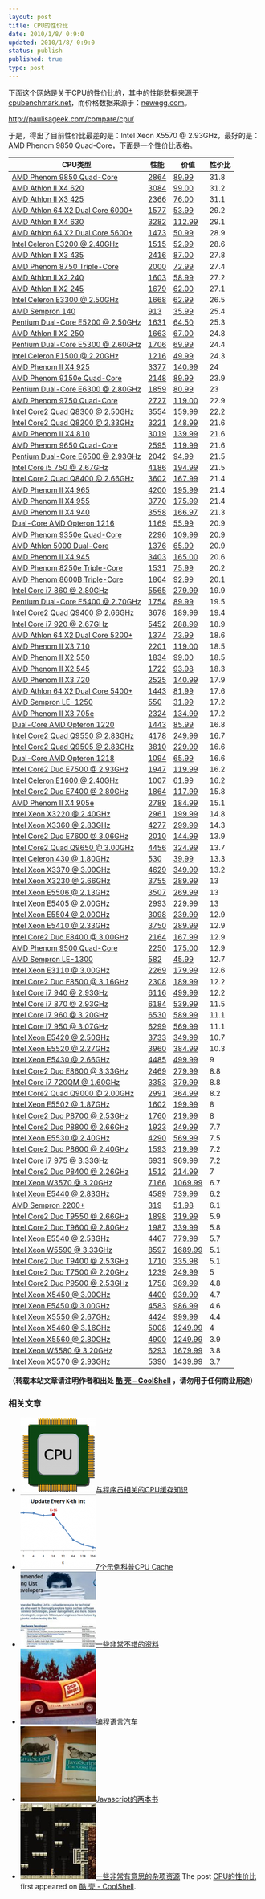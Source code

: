 ```yaml
---
layout: post
title: CPU的性价比
date: 2010/1/8/ 0:9:0
updated: 2010/1/8/ 0:9:0
status: publish
published: true
type: post
---
```


下面这个网站是关于CPU的性价比的，其中的性能数据来源于[cpubenchmark.net](http://www.cpubenchmark.net/cpu_list.php)，而价格数据来源于：[newegg.com](http://www.newegg.com/Store/Category.aspx?Category=34)。


<http://paulisageek.com/compare/cpu/>


于是，得出了目前性价比最差的是：Intel Xeon X5570 @ 2.93GHz，最好的是：AMD Phenom 9850 Quad-Core，下面是一个性价比表格。






| CPU类型 | 性能 | 价值 | 性价比 |
| --- | --- | --- | --- |
| [AMD Phenom 9850 Quad-Core](http://www.newegg.com/Product/Product.aspx?Item=N82E16819103280) | [2864](http://www.cpubenchmark.net/cpu_lookup.php?cpu=AMD+Phenom+9850+Quad-Core) | [89.99](http://www.newegg.com/Product/Product.aspx?Item=N82E16819103280) | 31.8 |
| [AMD Athlon II X4 620](http://www.newegg.com/Product/Product.aspx?Item=N82E16819103706) | [3084](http://www.cpubenchmark.net/cpu_lookup.php?cpu=AMD+Athlon+II+X4+620) | [99.00](http://www.newegg.com/Product/Product.aspx?Item=N82E16819103706) | 31.2 |
| [AMD Athlon II X3 425](http://www.newegg.com/Product/Product.aspx?Item=N82E16819103726) | [2366](http://www.cpubenchmark.net/cpu_lookup.php?cpu=AMD+Athlon+II+X3+425) | [76.00](http://www.newegg.com/Product/Product.aspx?Item=N82E16819103726) | 31.1 |
| [AMD Athlon 64 X2 Dual Core 6000+](http://www.newegg.com/Product/Product.aspx?Item=N82E16819103772) | [1577](http://www.cpubenchmark.net/cpu_lookup.php?cpu=AMD+Athlon+64+X2+Dual+Core+6000%2B) | [53.99](http://www.newegg.com/Product/Product.aspx?Item=N82E16819103772) | 29.2 |
| [AMD Athlon II X4 630](http://www.newegg.com/Product/Product.aspx?Item=N82E16819103704) | [3282](http://www.cpubenchmark.net/cpu_lookup.php?cpu=AMD+Athlon+II+X4+630) | [112.99](http://www.newegg.com/Product/Product.aspx?Item=N82E16819103704) | 29.1 |
| [AMD Athlon 64 X2 Dual Core 5600+](http://www.newegg.com/Product/Product.aspx?Item=N82E16819103279) | [1473](http://www.cpubenchmark.net/cpu_lookup.php?cpu=AMD+Athlon+64+X2+Dual+Core+5600%2B) | [50.99](http://www.newegg.com/Product/Product.aspx?Item=N82E16819103279) | 28.9 |
| [Intel Celeron E3200 @ 2.40GHz](http://www.newegg.com/Product/Product.aspx?Item=N82E16819116265) | [1515](http://www.cpubenchmark.net/cpu_lookup.php?cpu=Intel+Celeron+E3200+%40+2.40GHz) | [52.99](http://www.newegg.com/Product/Product.aspx?Item=N82E16819116265) | 28.6 |
| [AMD Athlon II X3 435](http://www.newegg.com/Product/Product.aspx?Item=N82E16819103724) | [2416](http://www.cpubenchmark.net/cpu_lookup.php?cpu=AMD+Athlon+II+X3+435) | [87.00](http://www.newegg.com/Product/Product.aspx?Item=N82E16819103724) | 27.8 |
| [AMD Phenom 8750 Triple-Core](http://www.newegg.com/Product/Product.aspx?Item=N82E16819103295) | [2000](http://www.cpubenchmark.net/cpu_lookup.php?cpu=AMD+Phenom+8750+Triple-Core) | [72.99](http://www.newegg.com/Product/Product.aspx?Item=N82E16819103295) | 27.4 |
| [AMD Athlon II X2 240](http://www.newegg.com/Product/Product.aspx?Item=N82E16819103688) | [1603](http://www.cpubenchmark.net/cpu_lookup.php?cpu=AMD+Athlon+II+X2+240) | [58.99](http://www.newegg.com/Product/Product.aspx?Item=N82E16819103688) | 27.2 |
| [AMD Athlon II X2 245](http://www.newegg.com/Product/Product.aspx?Item=N82E16819103687) | [1679](http://www.cpubenchmark.net/cpu_lookup.php?cpu=AMD+Athlon+II+X2+245) | [62.00](http://www.newegg.com/Product/Product.aspx?Item=N82E16819103687) | 27.1 |
| [Intel Celeron E3300 @ 2.50GHz](http://www.newegg.com/Product/Product.aspx?Item=N82E16819116264) | [1668](http://www.cpubenchmark.net/cpu_lookup.php?cpu=Intel+Celeron+E3300+%40+2.50GHz) | [62.99](http://www.newegg.com/Product/Product.aspx?Item=N82E16819116264) | 26.5 |
| [AMD Sempron 140](http://www.newegg.com/Product/Product.aspx?Item=N82E16819103698) | [913](http://www.cpubenchmark.net/cpu_lookup.php?cpu=AMD+Sempron+140) | [35.99](http://www.newegg.com/Product/Product.aspx?Item=N82E16819103698) | 25.4 |
| [Pentium Dual-Core E5200 @ 2.50GHz](http://www.newegg.com/Product/Product.aspx?Item=N82E16819116072) | [1631](http://www.cpubenchmark.net/cpu_lookup.php?cpu=Pentium+Dual-Core+E5200+%40+2.50GHz) | [64.50](http://www.newegg.com/Product/Product.aspx?Item=N82E16819116072) | 25.3 |
| [AMD Athlon II X2 250](http://www.newegg.com/Product/Product.aspx?Item=N82E16819103681) | [1663](http://www.cpubenchmark.net/cpu_lookup.php?cpu=AMD+Athlon+II+X2+250) | [67.00](http://www.newegg.com/Product/Product.aspx?Item=N82E16819103681) | 24.8 |
| [Pentium Dual-Core E5300 @ 2.60GHz](http://www.newegg.com/Product/Product.aspx?Item=N82E16819116074) | [1706](http://www.cpubenchmark.net/cpu_lookup.php?cpu=Pentium+Dual-Core+E5300+%40+2.60GHz) | [69.99](http://www.newegg.com/Product/Product.aspx?Item=N82E16819116074) | 24.4 |
| [Intel Celeron E1500 @ 2.20GHz](http://www.newegg.com/Product/Product.aspx?Item=N82E16819116075) | [1216](http://www.cpubenchmark.net/cpu_lookup.php?cpu=Intel+Celeron+E1500+%40+2.20GHz) | [49.99](http://www.newegg.com/Product/Product.aspx?Item=N82E16819116075) | 24.3 |
| [AMD Phenom II X4 925](http://www.newegg.com/Product/Product.aspx?Item=N82E16819103656) | [3377](http://www.cpubenchmark.net/cpu_lookup.php?cpu=AMD+Phenom+II+X4+925) | [140.99](http://www.newegg.com/Product/Product.aspx?Item=N82E16819103656) | 24 |
| [AMD Phenom 9150e Quad-Core](http://www.newegg.com/Product/Product.aspx?Item=N82E16819103287) | [2148](http://www.cpubenchmark.net/cpu_lookup.php?cpu=AMD+Phenom+9150e+Quad-Core) | [89.99](http://www.newegg.com/Product/Product.aspx?Item=N82E16819103287) | 23.9 |
| [Pentium Dual-Core E6300 @ 2.80GHz](http://www.newegg.com/Product/Product.aspx?Item=N82E16819116091) | [1859](http://www.cpubenchmark.net/cpu_lookup.php?cpu=Pentium+Dual-Core+E6300+%40+2.80GHz) | [80.99](http://www.newegg.com/Product/Product.aspx?Item=N82E16819116091) | 23 |
| [AMD Phenom 9750 Quad-Core](http://www.newegg.com/Product/Product.aspx?Item=N82E16819103813) | [2727](http://www.cpubenchmark.net/cpu_lookup.php?cpu=AMD+Phenom+9750+Quad-Core) | [119.00](http://www.newegg.com/Product/Product.aspx?Item=N82E16819103813) | 22.9 |
| [Intel Core2 Quad Q8300 @ 2.50GHz](http://www.newegg.com/Product/Product.aspx?Item=N82E16819115207) | [3554](http://www.cpubenchmark.net/cpu_lookup.php?cpu=Intel+Core2+Quad+Q8300+%40+2.50GHz) | [159.99](http://www.newegg.com/Product/Product.aspx?Item=N82E16819115207) | 22.2 |
| [Intel Core2 Quad Q8200 @ 2.33GHz](http://www.newegg.com/Product/Product.aspx?Item=N82E16819115055) | [3221](http://www.cpubenchmark.net/cpu_lookup.php?cpu=Intel+Core2+Quad+Q8200+%40+2.33GHz) | [148.99](http://www.newegg.com/Product/Product.aspx?Item=N82E16819115055) | 21.6 |
| [AMD Phenom II X4 810](http://www.newegg.com/Product/Product.aspx?Item=N82E16819103650) | [3019](http://www.cpubenchmark.net/cpu_lookup.php?cpu=AMD+Phenom+II+X4+810) | [139.99](http://www.newegg.com/Product/Product.aspx?Item=N82E16819103650) | 21.6 |
| [AMD Phenom 9650 Quad-Core](http://www.newegg.com/Product/Product.aspx?Item=N82E16819103288) | [2595](http://www.cpubenchmark.net/cpu_lookup.php?cpu=AMD+Phenom+9650+Quad-Core) | [119.99](http://www.newegg.com/Product/Product.aspx?Item=N82E16819103288) | 21.6 |
| [Pentium Dual-Core E6500 @ 2.93GHz](http://www.newegg.com/Product/Product.aspx?Item=N82E16819116093) | [2042](http://www.cpubenchmark.net/cpu_lookup.php?cpu=Pentium+Dual-Core+E6500+%40+2.93GHz) | [94.99](http://www.newegg.com/Product/Product.aspx?Item=N82E16819116093) | 21.5 |
| [Intel Core i5 750 @ 2.67GHz](http://www.newegg.com/Product/Product.aspx?Item=N82E16819115215) | [4186](http://www.cpubenchmark.net/cpu_lookup.php?cpu=Intel+Core+i5+750+%40+2.67GHz) | [194.99](http://www.newegg.com/Product/Product.aspx?Item=N82E16819115215) | 21.5 |
| [Intel Core2 Quad Q8400 @ 2.66GHz](http://www.newegg.com/Product/Product.aspx?Item=N82E16819115037) | [3602](http://www.cpubenchmark.net/cpu_lookup.php?cpu=Intel+Core2+Quad+Q8400+%40+2.66GHz) | [167.99](http://www.newegg.com/Product/Product.aspx?Item=N82E16819115037) | 21.4 |
| [AMD Phenom II X4 965](http://www.newegg.com/Product/Product.aspx?Item=N82E16819103692) | [4200](http://www.cpubenchmark.net/cpu_lookup.php?cpu=AMD+Phenom+II+X4+965) | [195.99](http://www.newegg.com/Product/Product.aspx?Item=N82E16819103692) | 21.4 |
| [AMD Phenom II X4 955](http://www.newegg.com/Product/Product.aspx?Item=N82E16819103808) | [3770](http://www.cpubenchmark.net/cpu_lookup.php?cpu=AMD+Phenom+II+X4+955) | [175.99](http://www.newegg.com/Product/Product.aspx?Item=N82E16819103808) | 21.4 |
| [AMD Phenom II X4 940](http://www.newegg.com/Product/Product.aspx?Item=N82E16819103644) | [3558](http://www.cpubenchmark.net/cpu_lookup.php?cpu=AMD+Phenom+II+X4+940) | [166.97](http://www.newegg.com/Product/Product.aspx?Item=N82E16819103644) | 21.3 |
| [Dual-Core AMD Opteron 1216](http://www.newegg.com/Product/Product.aspx?Item=N82E16819105259) | [1169](http://www.cpubenchmark.net/cpu_lookup.php?cpu=Dual-Core+AMD+Opteron+1216) | [55.99](http://www.newegg.com/Product/Product.aspx?Item=N82E16819105259) | 20.9 |
| [AMD Phenom 9350e Quad-Core](http://www.newegg.com/Product/Product.aspx?Item=N82E16819103293) | [2296](http://www.cpubenchmark.net/cpu_lookup.php?cpu=AMD+Phenom+9350e+Quad-Core) | [109.99](http://www.newegg.com/Product/Product.aspx?Item=N82E16819103293) | 20.9 |
| [AMD Athlon 5000 Dual-Core](http://www.newegg.com/Product/Product.aspx?Item=N82E16819103716) | [1376](http://www.cpubenchmark.net/cpu_lookup.php?cpu=AMD+Athlon+5000+Dual-Core) | [65.99](http://www.newegg.com/Product/Product.aspx?Item=N82E16819103716) | 20.9 |
| [AMD Phenom II X4 945](http://www.newegg.com/Product/Product.aspx?Item=N82E16819103675) | [3403](http://www.cpubenchmark.net/cpu_lookup.php?cpu=AMD+Phenom+II+X4+945) | [165.00](http://www.newegg.com/Product/Product.aspx?Item=N82E16819103675) | 20.6 |
| [AMD Phenom 8250e Triple-Core](http://www.newegg.com/Product/Product.aspx?Item=N82E16819103709) | [1531](http://www.cpubenchmark.net/cpu_lookup.php?cpu=AMD+Phenom+8250e+Triple-Core) | [75.99](http://www.newegg.com/Product/Product.aspx?Item=N82E16819103709) | 20.2 |
| [AMD Phenom 8600B Triple-Core](http://www.newegg.com/Product/Product.aspx?Item=N82E16819103269) | [1864](http://www.cpubenchmark.net/cpu_lookup.php?cpu=AMD+Phenom+8600B+Triple-Core) | [92.99](http://www.newegg.com/Product/Product.aspx?Item=N82E16819103269) | 20.1 |
| [Intel Core i7 860 @ 2.80GHz](http://www.newegg.com/Product/Product.aspx?Item=N82E16819115214) | [5565](http://www.cpubenchmark.net/cpu_lookup.php?cpu=Intel+Core+i7+860+%40+2.80GHz) | [279.99](http://www.newegg.com/Product/Product.aspx?Item=N82E16819115214) | 19.9 |
| [Pentium Dual-Core E5400 @ 2.70GHz](http://www.newegg.com/Product/Product.aspx?Item=N82E16819116076) | [1754](http://www.cpubenchmark.net/cpu_lookup.php?cpu=Pentium+Dual-Core+E5400+%40+2.70GHz) | [89.99](http://www.newegg.com/Product/Product.aspx?Item=N82E16819116076) | 19.5 |
| [Intel Core2 Quad Q9400 @ 2.66GHz](http://www.newegg.com/Product/Product.aspx?Item=N82E16819115131) | [3678](http://www.cpubenchmark.net/cpu_lookup.php?cpu=Intel+Core2+Quad+Q9400+%40+2.66GHz) | [189.99](http://www.newegg.com/Product/Product.aspx?Item=N82E16819115131) | 19.4 |
| [Intel Core i7 920 @ 2.67GHz](http://www.newegg.com/Product/Product.aspx?Item=N82E16819115202) | [5452](http://www.cpubenchmark.net/cpu_lookup.php?cpu=Intel+Core+i7+920+%40+2.67GHz) | [288.99](http://www.newegg.com/Product/Product.aspx?Item=N82E16819115202) | 18.9 |
| [AMD Athlon 64 X2 Dual Core 5200+](http://www.newegg.com/Product/Product.aspx?Item=N82E16819103210) | [1374](http://www.cpubenchmark.net/cpu_lookup.php?cpu=AMD+Athlon+64+X2+Dual+Core+5200%2B) | [73.99](http://www.newegg.com/Product/Product.aspx?Item=N82E16819103210) | 18.6 |
| [AMD Phenom II X3 710](http://www.newegg.com/Product/Product.aspx?Item=N82E16819103648) | [2201](http://www.cpubenchmark.net/cpu_lookup.php?cpu=AMD+Phenom+II+X3+710) | [119.00](http://www.newegg.com/Product/Product.aspx?Item=N82E16819103648) | 18.5 |
| [AMD Phenom II X2 550](http://www.newegg.com/Product/Product.aspx?Item=N82E16819103680) | [1834](http://www.cpubenchmark.net/cpu_lookup.php?cpu=AMD+Phenom+II+X2+550) | [99.00](http://www.newegg.com/Product/Product.aspx?Item=N82E16819103680) | 18.5 |
| [AMD Phenom II X2 545](http://www.newegg.com/Product/Product.aspx?Item=N82E16819103694) | [1722](http://www.cpubenchmark.net/cpu_lookup.php?cpu=AMD+Phenom+II+X2+545) | [93.98](http://www.newegg.com/Product/Product.aspx?Item=N82E16819103694) | 18.3 |
| [AMD Phenom II X3 720](http://www.newegg.com/Product/Product.aspx?Item=N82E16819103649) | [2525](http://www.cpubenchmark.net/cpu_lookup.php?cpu=AMD+Phenom+II+X3+720) | [140.99](http://www.newegg.com/Product/Product.aspx?Item=N82E16819103649) | 17.9 |
| [AMD Athlon 64 X2 Dual Core 5400+](http://www.newegg.com/Product/Product.aspx?Item=N82E16819103769) | [1443](http://www.cpubenchmark.net/cpu_lookup.php?cpu=AMD+Athlon+64+X2+Dual+Core+5400%2B) | [81.99](http://www.newegg.com/Product/Product.aspx?Item=N82E16819103769) | 17.6 |
| [AMD Sempron LE-1250](http://www.newegg.com/Product/Product.aspx?Item=N82E16819103189) | [550](http://www.cpubenchmark.net/cpu_lookup.php?cpu=AMD+Sempron+LE-1250) | [31.99](http://www.newegg.com/Product/Product.aspx?Item=N82E16819103189) | 17.2 |
| [AMD Phenom II X3 705e](http://www.newegg.com/Product/Product.aspx?Item=N82E16819103683) | [2324](http://www.cpubenchmark.net/cpu_lookup.php?cpu=AMD+Phenom+II+X3+705e) | [134.99](http://www.newegg.com/Product/Product.aspx?Item=N82E16819103683) | 17.2 |
| [Dual-Core AMD Opteron 1220](http://www.newegg.com/Product/Product.aspx?Item=N82E16819105134) | [1443](http://www.cpubenchmark.net/cpu_lookup.php?cpu=Dual-Core+AMD+Opteron+1220) | [85.99](http://www.newegg.com/Product/Product.aspx?Item=N82E16819105134) | 16.8 |
| [Intel Core2 Quad Q9550 @ 2.83GHz](http://www.newegg.com/Product/Product.aspx?Item=N82E16819115041) | [4178](http://www.cpubenchmark.net/cpu_lookup.php?cpu=Intel+Core2+Quad+Q9550+%40+2.83GHz) | [249.99](http://www.newegg.com/Product/Product.aspx?Item=N82E16819115041) | 16.7 |
| [Intel Core2 Quad Q9505 @ 2.83GHz](http://www.newegg.com/Product/Product.aspx?Item=N82E16819115060) | [3810](http://www.cpubenchmark.net/cpu_lookup.php?cpu=Intel+Core2+Quad+Q9505+%40+2.83GHz) | [229.99](http://www.newegg.com/Product/Product.aspx?Item=N82E16819115060) | 16.6 |
| [Dual-Core AMD Opteron 1218](http://www.newegg.com/Product/Product.aspx?Item=N82E16819105261) | [1094](http://www.cpubenchmark.net/cpu_lookup.php?cpu=Dual-Core+AMD+Opteron+1218) | [65.99](http://www.newegg.com/Product/Product.aspx?Item=N82E16819105261) | 16.6 |
| [Intel Core2 Duo E7500 @ 2.93GHz](http://www.newegg.com/Product/Product.aspx?Item=N82E16819115056) | [1947](http://www.cpubenchmark.net/cpu_lookup.php?cpu=Intel+Core2+Duo+E7500+%40+2.93GHz) | [119.99](http://www.newegg.com/Product/Product.aspx?Item=N82E16819115056) | 16.2 |
| [Intel Celeron E1600 @ 2.40GHz](http://www.newegg.com/Product/Product.aspx?Item=N82E16819116092) | [1007](http://www.cpubenchmark.net/cpu_lookup.php?cpu=Intel+Celeron+E1600+%40+2.40GHz) | [61.99](http://www.newegg.com/Product/Product.aspx?Item=N82E16819116092) | 16.2 |
| [Intel Core2 Duo E7400 @ 2.80GHz](http://www.newegg.com/Product/Product.aspx?Item=N82E16819115206) | [1864](http://www.cpubenchmark.net/cpu_lookup.php?cpu=Intel+Core2+Duo+E7400+%40+2.80GHz) | [117.99](http://www.newegg.com/Product/Product.aspx?Item=N82E16819115206) | 15.8 |
| [AMD Phenom II X4 905e](http://www.newegg.com/Product/Product.aspx?Item=N82E16819103682) | [2789](http://www.cpubenchmark.net/cpu_lookup.php?cpu=AMD+Phenom+II+X4+905e) | [184.99](http://www.newegg.com/Product/Product.aspx?Item=N82E16819103682) | 15.1 |
| [Intel Xeon X3220 @ 2.40GHz](http://www.newegg.com/Product/Product.aspx?Item=N82E16819117127) | [2961](http://www.cpubenchmark.net/cpu_lookup.php?cpu=Intel+Xeon+X3220+%40+2.40GHz) | [199.99](http://www.newegg.com/Product/Product.aspx?Item=N82E16819117127) | 14.8 |
| [Intel Xeon X3360 @ 2.83GHz](http://www.newegg.com/Product/Product.aspx?Item=N82E16819117166) | [4277](http://www.cpubenchmark.net/cpu_lookup.php?cpu=Intel+Xeon+X3360+%40+2.83GHz) | [299.99](http://www.newegg.com/Product/Product.aspx?Item=N82E16819117166) | 14.3 |
| [Intel Core2 Duo E7600 @ 3.06GHz](http://www.newegg.com/Product/Product.aspx?Item=N82E16819115059) | [2010](http://www.cpubenchmark.net/cpu_lookup.php?cpu=Intel+Core2+Duo+E7600+%40+3.06GHz) | [144.99](http://www.newegg.com/Product/Product.aspx?Item=N82E16819115059) | 13.9 |
| [Intel Core2 Quad Q9650 @ 3.00GHz](http://www.newegg.com/Product/Product.aspx?Item=N82E16819115130) | [4456](http://www.cpubenchmark.net/cpu_lookup.php?cpu=Intel+Core2+Quad+Q9650+%40+3.00GHz) | [324.99](http://www.newegg.com/Product/Product.aspx?Item=N82E16819115130) | 13.7 |
| [Intel Celeron 430 @ 1.80GHz](http://www.newegg.com/Product/Product.aspx?Item=N82E16819116039) | [530](http://www.cpubenchmark.net/cpu_lookup.php?cpu=Intel+Celeron+430+%40+1.80GHz) | [39.99](http://www.newegg.com/Product/Product.aspx?Item=N82E16819116039) | 13.3 |
| [Intel Xeon X3370 @ 3.00GHz](http://www.newegg.com/Product/Product.aspx?Item=N82E16819117173) | [4629](http://www.cpubenchmark.net/cpu_lookup.php?cpu=Intel+Xeon+X3370+%40+3.00GHz) | [349.99](http://www.newegg.com/Product/Product.aspx?Item=N82E16819117173) | 13.2 |
| [Intel Xeon X3230 @ 2.66GHz](http://www.newegg.com/Product/Product.aspx?Item=N82E16819117155) | [3755](http://www.cpubenchmark.net/cpu_lookup.php?cpu=Intel+Xeon+X3230+%40+2.66GHz) | [289.99](http://www.newegg.com/Product/Product.aspx?Item=N82E16819117155) | 13 |
| [Intel Xeon E5506 @ 2.13GHz](http://www.newegg.com/Product/Product.aspx?Item=N82E16819117186) | [3507](http://www.cpubenchmark.net/cpu_lookup.php?cpu=Intel+Xeon+E5506+%40+2.13GHz) | [269.99](http://www.newegg.com/Product/Product.aspx?Item=N82E16819117186) | 13 |
| [Intel Xeon E5405 @ 2.00GHz](http://www.newegg.com/Product/Product.aspx?Item=N82E16819117151) | [2993](http://www.cpubenchmark.net/cpu_lookup.php?cpu=Intel+Xeon+E5405+%40+2.00GHz) | [229.99](http://www.newegg.com/Product/Product.aspx?Item=N82E16819117151) | 13 |
| [Intel Xeon E5504 @ 2.00GHz](http://www.newegg.com/Product/Product.aspx?Item=N82E16819117187) | [3098](http://www.cpubenchmark.net/cpu_lookup.php?cpu=Intel+Xeon+E5504+%40+2.00GHz) | [239.99](http://www.newegg.com/Product/Product.aspx?Item=N82E16819117187) | 12.9 |
| [Intel Xeon E5410 @ 2.33GHz](http://www.newegg.com/Product/Product.aspx?Item=N82E16819117150) | [3750](http://www.cpubenchmark.net/cpu_lookup.php?cpu=Intel+Xeon+E5410+%40+2.33GHz) | [289.99](http://www.newegg.com/Product/Product.aspx?Item=N82E16819117150) | 12.9 |
| [Intel Core2 Duo E8400 @ 3.00GHz](http://www.newegg.com/Product/Product.aspx?Item=N82E16819115037) | [2164](http://www.cpubenchmark.net/cpu_lookup.php?cpu=Intel+Core2+Duo+E8400+%40+3.00GHz) | [167.99](http://www.newegg.com/Product/Product.aspx?Item=N82E16819115037) | 12.9 |
| [AMD Phenom 9500 Quad-Core](http://www.newegg.com/Product/Product.aspx?Item=N82E16819103226) | [2250](http://www.cpubenchmark.net/cpu_lookup.php?cpu=AMD+Phenom+9500+Quad-Core) | [175.00](http://www.newegg.com/Product/Product.aspx?Item=N82E16819103226) | 12.9 |
| [AMD Sempron LE-1300](http://www.newegg.com/Product/Product.aspx?Item=N82E16819103188) | [582](http://www.cpubenchmark.net/cpu_lookup.php?cpu=AMD+Sempron+LE-1300) | [45.99](http://www.newegg.com/Product/Product.aspx?Item=N82E16819103188) | 12.7 |
| [Intel Xeon E3110 @ 3.00GHz](http://www.newegg.com/Product/Product.aspx?Item=N82E16819117165) | [2269](http://www.cpubenchmark.net/cpu_lookup.php?cpu=Intel+Xeon+E3110+%40+3.00GHz) | [179.99](http://www.newegg.com/Product/Product.aspx?Item=N82E16819117165) | 12.6 |
| [Intel Core2 Duo E8500 @ 3.16GHz](http://www.newegg.com/Product/Product.aspx?Item=N82E16819115036) | [2308](http://www.cpubenchmark.net/cpu_lookup.php?cpu=Intel+Core2+Duo+E8500+%40+3.16GHz) | [189.99](http://www.newegg.com/Product/Product.aspx?Item=N82E16819115036) | 12.2 |
| [Intel Core i7 940 @ 2.93GHz](http://www.newegg.com/Product/Product.aspx?Item=N82E16819115201) | [6116](http://www.cpubenchmark.net/cpu_lookup.php?cpu=Intel+Core+i7+940+%40+2.93GHz) | [499.99](http://www.newegg.com/Product/Product.aspx?Item=N82E16819115201) | 12.2 |
| [Intel Core i7 870 @ 2.93GHz](http://www.newegg.com/Product/Product.aspx?Item=N82E16819115213) | [6184](http://www.cpubenchmark.net/cpu_lookup.php?cpu=Intel+Core+i7+870+%40+2.93GHz) | [539.99](http://www.newegg.com/Product/Product.aspx?Item=N82E16819115213) | 11.5 |
| [Intel Core i7 960 @ 3.20GHz](http://www.newegg.com/Product/Product.aspx?Item=N82E16819115216) | [6530](http://www.cpubenchmark.net/cpu_lookup.php?cpu=Intel+Core+i7+960+%40+3.20GHz) | [589.99](http://www.newegg.com/Product/Product.aspx?Item=N82E16819115216) | 11.1 |
| [Intel Core i7 950 @ 3.07GHz](http://www.newegg.com/Product/Product.aspx?Item=N82E16819115211) | [6299](http://www.cpubenchmark.net/cpu_lookup.php?cpu=Intel+Core+i7+950+%40+3.07GHz) | [569.99](http://www.newegg.com/Product/Product.aspx?Item=N82E16819115211) | 11.1 |
| [Intel Xeon E5420 @ 2.50GHz](http://www.newegg.com/Product/Product.aspx?Item=N82E16819117148) | [3733](http://www.cpubenchmark.net/cpu_lookup.php?cpu=Intel+Xeon+E5420+%40+2.50GHz) | [349.99](http://www.newegg.com/Product/Product.aspx?Item=N82E16819117148) | 10.7 |
| [Intel Xeon E5520 @ 2.27GHz](http://www.newegg.com/Product/Product.aspx?Item=N82E16819117185) | [3960](http://www.cpubenchmark.net/cpu_lookup.php?cpu=Intel+Xeon+E5520+%40+2.27GHz) | [384.99](http://www.newegg.com/Product/Product.aspx?Item=N82E16819117185) | 10.3 |
| [Intel Xeon E5430 @ 2.66GHz](http://www.newegg.com/Product/Product.aspx?Item=N82E16819117145) | [4485](http://www.cpubenchmark.net/cpu_lookup.php?cpu=Intel+Xeon+E5430+%40+2.66GHz) | [499.99](http://www.newegg.com/Product/Product.aspx?Item=N82E16819117145) | 9 |
| [Intel Core2 Duo E8600 @ 3.33GHz](http://www.newegg.com/Product/Product.aspx?Item=N82E16819115054) | [2469](http://www.cpubenchmark.net/cpu_lookup.php?cpu=Intel+Core2+Duo+E8600+%40+3.33GHz) | [279.99](http://www.newegg.com/Product/Product.aspx?Item=N82E16819115054) | 8.8 |
| [Intel Core i7 720QM @ 1.60GHz](http://www.newegg.com/Product/Product.aspx?Item=N82E16819111015) | [3353](http://www.cpubenchmark.net/cpu_lookup.php?cpu=Intel+Core+i7+720QM+%40+1.60GHz) | [379.99](http://www.newegg.com/Product/Product.aspx?Item=N82E16819111015) | 8.8 |
| [Intel Core2 Quad Q9000 @ 2.00GHz](http://www.newegg.com/Product/Product.aspx?Item=N82E16819111011) | [2991](http://www.cpubenchmark.net/cpu_lookup.php?cpu=Intel+Core2+Quad+Q9000+%40+2.00GHz) | [364.99](http://www.newegg.com/Product/Product.aspx?Item=N82E16819111011) | 8.2 |
| [Intel Xeon E5502 @ 1.87GHz](http://www.newegg.com/Product/Product.aspx?Item=N82E16819117188) | [1602](http://www.cpubenchmark.net/cpu_lookup.php?cpu=Intel+Xeon+E5502+%40+1.87GHz) | [199.99](http://www.newegg.com/Product/Product.aspx?Item=N82E16819117188) | 8 |
| [Intel Core2 Duo P8700 @ 2.53GHz](http://www.newegg.com/Product/Product.aspx?Item=N82E16819111013) | [1760](http://www.cpubenchmark.net/cpu_lookup.php?cpu=Intel+Core2+Duo+P8700+%40+2.53GHz) | [219.99](http://www.newegg.com/Product/Product.aspx?Item=N82E16819111013) | 8 |
| [Intel Core2 Duo P8800 @ 2.66GHz](http://www.newegg.com/Product/Product.aspx?Item=N82E16819111014) | [1923](http://www.cpubenchmark.net/cpu_lookup.php?cpu=Intel+Core2+Duo+P8800+%40+2.66GHz) | [249.99](http://www.newegg.com/Product/Product.aspx?Item=N82E16819111014) | 7.7 |
| [Intel Xeon E5530 @ 2.40GHz](http://www.newegg.com/Product/Product.aspx?Item=N82E16819117184) | [4290](http://www.cpubenchmark.net/cpu_lookup.php?cpu=Intel+Xeon+E5530+%40+2.40GHz) | [569.99](http://www.newegg.com/Product/Product.aspx?Item=N82E16819117184) | 7.5 |
| [Intel Core2 Duo P8600 @ 2.40GHz](http://www.newegg.com/Product/Product.aspx?Item=N82E16819111009) | [1593](http://www.cpubenchmark.net/cpu_lookup.php?cpu=Intel+Core2+Duo+P8600+%40+2.40GHz) | [219.99](http://www.newegg.com/Product/Product.aspx?Item=N82E16819111009) | 7.2 |
| [Intel Core i7 975 @ 3.33GHz](http://www.newegg.com/Product/Product.aspx?Item=N82E16819115212) | [6931](http://www.cpubenchmark.net/cpu_lookup.php?cpu=Intel+Core+i7+975+%40+3.33GHz) | [969.99](http://www.newegg.com/Product/Product.aspx?Item=N82E16819115212) | 7.2 |
| [Intel Core2 Duo P8400 @ 2.26GHz](http://www.newegg.com/Product/Product.aspx?Item=N82E16819111010) | [1512](http://www.cpubenchmark.net/cpu_lookup.php?cpu=Intel+Core2+Duo+P8400+%40+2.26GHz) | [214.99](http://www.newegg.com/Product/Product.aspx?Item=N82E16819111010) | 7 |
| [Intel Xeon W3570 @ 3.20GHz](http://www.newegg.com/Product/Product.aspx?Item=N82E16819117211) | [7166](http://www.cpubenchmark.net/cpu_lookup.php?cpu=Intel+Xeon+W3570+%40+3.20GHz) | [1069.99](http://www.newegg.com/Product/Product.aspx?Item=N82E16819117211) | 6.7 |
| [Intel Xeon E5440 @ 2.83GHz](http://www.newegg.com/Product/Product.aspx?Item=N82E16819117144) | [4589](http://www.cpubenchmark.net/cpu_lookup.php?cpu=Intel+Xeon+E5440+%40+2.83GHz) | [739.99](http://www.newegg.com/Product/Product.aspx?Item=N82E16819117144) | 6.2 |
| [AMD Sempron 2200+](http://www.newegg.com/Product/Product.aspx?Item=N82E16819103826) | [319](http://www.cpubenchmark.net/cpu_lookup.php?cpu=AMD+Sempron+2200%2B) | [51.98](http://www.newegg.com/Product/Product.aspx?Item=N82E16819103826) | 6.1 |
| [Intel Core2 Duo T9550 @ 2.66GHz](http://www.newegg.com/Product/Product.aspx?Item=N82E16819111012) | [1898](http://www.cpubenchmark.net/cpu_lookup.php?cpu=Intel+Core2+Duo+T9550+%40+2.66GHz) | [319.99](http://www.newegg.com/Product/Product.aspx?Item=N82E16819111012) | 5.9 |
| [Intel Core2 Duo T9600 @ 2.80GHz](http://www.newegg.com/Product/Product.aspx?Item=N82E16819111006) | [1987](http://www.cpubenchmark.net/cpu_lookup.php?cpu=Intel+Core2+Duo+T9600+%40+2.80GHz) | [339.99](http://www.newegg.com/Product/Product.aspx?Item=N82E16819111006) | 5.8 |
| [Intel Xeon E5540 @ 2.53GHz](http://www.newegg.com/Product/Product.aspx?Item=N82E16819117183) | [4467](http://www.cpubenchmark.net/cpu_lookup.php?cpu=Intel+Xeon+E5540+%40+2.53GHz) | [779.99](http://www.newegg.com/Product/Product.aspx?Item=N82E16819117183) | 5.7 |
| [Intel Xeon W5590 @ 3.33GHz](http://www.newegg.com/Product/Product.aspx?Item=N82E16819117214) | [8597](http://www.cpubenchmark.net/cpu_lookup.php?cpu=Intel+Xeon+W5590+%40+3.33GHz) | [1689.99](http://www.newegg.com/Product/Product.aspx?Item=N82E16819117214) | 5.1 |
| [Intel Core2 Duo T9400 @ 2.53GHz](http://www.newegg.com/Product/Product.aspx?Item=N82E16819111008) | [1710](http://www.cpubenchmark.net/cpu_lookup.php?cpu=Intel+Core2+Duo+T9400+%40+2.53GHz) | [335.98](http://www.newegg.com/Product/Product.aspx?Item=N82E16819111008) | 5.1 |
| [Intel Core2 Duo T7500 @ 2.20GHz](http://www.newegg.com/Product/Product.aspx?Item=N82E16819111317) | [1239](http://www.cpubenchmark.net/cpu_lookup.php?cpu=Intel+Core2+Duo+T7500+%40+2.20GHz) | [249.99](http://www.newegg.com/Product/Product.aspx?Item=N82E16819111317) | 5 |
| [Intel Core2 Duo P9500 @ 2.53GHz](http://www.newegg.com/Product/Product.aspx?Item=N82E16819111007) | [1758](http://www.cpubenchmark.net/cpu_lookup.php?cpu=Intel+Core2+Duo+P9500+%40+2.53GHz) | [369.99](http://www.newegg.com/Product/Product.aspx?Item=N82E16819111007) | 4.8 |
| [Intel Xeon X5450 @ 3.00GHz](http://www.newegg.com/Product/Product.aspx?Item=N82E16819117140) | [4409](http://www.cpubenchmark.net/cpu_lookup.php?cpu=Intel+Xeon+X5450+%40+3.00GHz) | [939.99](http://www.newegg.com/Product/Product.aspx?Item=N82E16819117140) | 4.7 |
| [Intel Xeon E5450 @ 3.00GHz](http://www.newegg.com/Product/Product.aspx?Item=N82E16819117141) | [4583](http://www.cpubenchmark.net/cpu_lookup.php?cpu=Intel+Xeon+E5450+%40+3.00GHz) | [986.99](http://www.newegg.com/Product/Product.aspx?Item=N82E16819117141) | 4.6 |
| [Intel Xeon X5550 @ 2.67GHz](http://www.newegg.com/Product/Product.aspx?Item=N82E16819117182) | [4424](http://www.cpubenchmark.net/cpu_lookup.php?cpu=Intel+Xeon+X5550+%40+2.67GHz) | [999.99](http://www.newegg.com/Product/Product.aspx?Item=N82E16819117182) | 4.4 |
| [Intel Xeon X5460 @ 3.16GHz](http://www.newegg.com/Product/Product.aspx?Item=N82E16819117138) | [5008](http://www.cpubenchmark.net/cpu_lookup.php?cpu=Intel+Xeon+X5460+%40+3.16GHz) | [1249.99](http://www.newegg.com/Product/Product.aspx?Item=N82E16819117138) | 4 |
| [Intel Xeon X5560 @ 2.80GHz](http://www.newegg.com/Product/Product.aspx?Item=N82E16819117181) | [4900](http://www.cpubenchmark.net/cpu_lookup.php?cpu=Intel+Xeon+X5560+%40+2.80GHz) | [1249.99](http://www.newegg.com/Product/Product.aspx?Item=N82E16819117181) | 3.9 |
| [Intel Xeon W5580 @ 3.20GHz](http://www.newegg.com/Product/Product.aspx?Item=N82E16819117179) | [6293](http://www.cpubenchmark.net/cpu_lookup.php?cpu=Intel+Xeon+W5580+%40+3.20GHz) | [1679.99](http://www.newegg.com/Product/Product.aspx?Item=N82E16819117179) | 3.8 |
| [Intel Xeon X5570 @ 2.93GHz](http://www.newegg.com/Product/Product.aspx?Item=N82E16819117180) | [5390](http://www.cpubenchmark.net/cpu_lookup.php?cpu=Intel+Xeon+X5570+%40+2.93GHz) | [1439.99](http://www.newegg.com/Product/Product.aspx?Item=N82E16819117180) | 3.7 |




**（转载本站文章请注明作者和出处 [酷 壳 – CoolShell](https://coolshell.cn/) ，请勿用于任何商业用途）**



### 相关文章

* [![与程序员相关的CPU缓存知识](../wp-content/uploads/2020/03/cpu_512x512-150x150.png)](https://coolshell.cn/articles/20793.html)[与程序员相关的CPU缓存知识](https://coolshell.cn/articles/20793.html)
* [![7个示例科普CPU Cache](../wp-content/uploads/2013/07/image6-150x150.png)](https://coolshell.cn/articles/10249.html)[7个示例科普CPU Cache](https://coolshell.cn/articles/10249.html)
* [![一些非常不错的资料](../wp-content/uploads/2010/10/Intel-Recommended-Books-for-Developers-150x150.jpg)](https://coolshell.cn/articles/3192.html)[一些非常不错的资料](https://coolshell.cn/articles/3192.html)
* [![编程语言汽车](../wp-content/uploads/2009/11/oscar-meyer-wienermobile-150x150.jpg)](https://coolshell.cn/articles/1839.html)[编程语言汽车](https://coolshell.cn/articles/1839.html)
* [![Javascript的两本书](../wp-content/uploads/2009/10/javascript-150x150.jpg)](https://coolshell.cn/articles/1608.html)[Javascript的两本书](https://coolshell.cn/articles/1608.html)
* [![一些非常有意思的杂项资源](../wp-content/uploads/2010/09/biolab-150x150.jpg)](https://coolshell.cn/articles/3013.html)[一些非常有意思的杂项资源](https://coolshell.cn/articles/3013.html)
The post [CPU的性价比](https://coolshell.cn/articles/2039.html) first appeared on [酷 壳 - CoolShell](https://coolshell.cn).